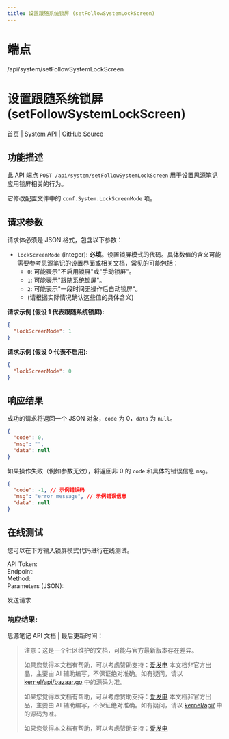 ```yaml
---
title: 设置跟随系统锁屏 (setFollowSystemLockScreen)
---
```

# 端点

/api/system/setFollowSystemLockScreen

# 设置跟随系统锁屏 (setFollowSystemLockScreen)

[首页](../index.html) | [System API](index.html) | [GitHub Source](https://github.com/siyuan-note/siyuan/blob/master/kernel/api/system.go#L314)

## 功能描述

此 API 端点 `POST /api/system/setFollowSystemLockScreen` 用于设置思源笔记应用锁屏相关的行为。

它修改配置文件中的 `conf.System.LockScreenMode` 项。

## 请求参数

请求体必须是 JSON 格式，包含以下参数：

-   `lockScreenMode` (integer): **必填**。设置锁屏模式的代码。具体数值的含义可能需要参考思源笔记的设置界面或相关文档，常见的可能包括：
    -   `0`: 可能表示"不启用锁屏"或"手动锁屏"。
    -   `1`: 可能表示"跟随系统锁屏"。
    -   `2`: 可能表示"一段时间无操作后自动锁屏"。
    -   (请根据实际情况确认这些值的具体含义)

**请求示例 (假设 1 代表跟随系统锁屏):**

```json
{
  "lockScreenMode": 1
}
```

**请求示例 (假设 0 代表不启用):**

```json
{
  "lockScreenMode": 0
}
```

## 响应结果

成功的请求将返回一个 JSON 对象，`code` 为 0，`data` 为 `null`。

```json
{
  "code": 0,
  "msg": "",
  "data": null
}
```

如果操作失败（例如参数无效），将返回非 0 的 `code` 和具体的错误信息 `msg`。

```json
{
  "code": -1, // 示例错误码
  "msg": "error message", // 示例错误信息
  "data": null
}
```

## 在线测试

您可以在下方输入锁屏模式代码进行在线测试。

API Token:   
Endpoint:   
Method:   
Parameters (JSON):  
  
发送请求

### 响应结果:

思源笔记 API 文档 | 最后更新时间：

> 注意：这是一个社区维护的文档，可能与官方最新版本存在差异。
> 
> 如果您觉得本文档有帮助，可以考虑赞助支持：[爱发电](https://afdian.com/a/leolee9086?tab=feed)
> 本文档非官方出品，主要由 AI 辅助编写，不保证绝对准确。如有疑问，请以 [kernel/api/bazaar.go](https://github.com/siyuan-note/siyuan/blob/master/kernel/api/bazaar.go) 中的源码为准。
> 
> 如果您觉得本文档有帮助，可以考虑赞助支持：[爱发电](https://afdian.com/a/leolee9086?tab=feed)
> 本文档非官方出品，主要由 AI 辅助编写，不保证绝对准确。如有疑问，请以 [kernel/api/](https://github.com/siyuan-note/siyuan/blob/master/kernel/api/) 中的源码为准。
> 
> 如果您觉得本文档有帮助，可以考虑赞助支持：[爱发电](https://afdian.com/a/leolee9086?tab=feed)
